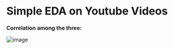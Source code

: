# Simple EDA on Youtube Videos

**Correlation among the three:** 


![image](https://github.com/frandjk/Simple-EDA-Youtube/assets/122131183/cfc8ec6d-8458-40ca-99f7-f33c30f15481)
